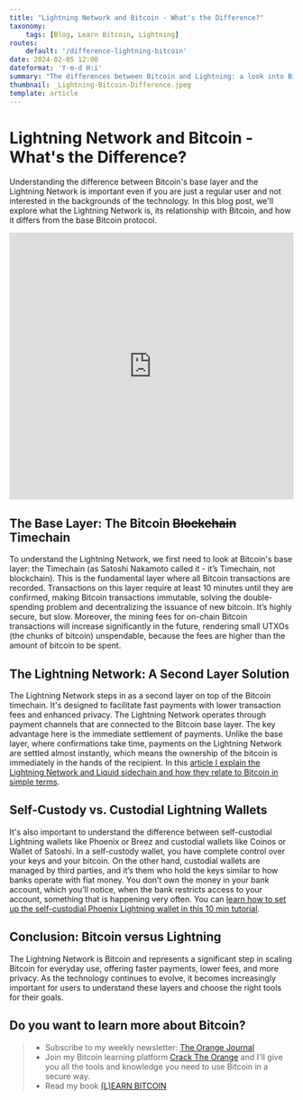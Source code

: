 ```yaml
---
title: "Lightning Network and Bitcoin - What's the Difference?"
taxonomy:
    tags: [Blog, Learn Bitcoin, Lightning]
routes:
    default: '/difference-lightning-bitcoin'
date: 2024-02-05 12:00
dateformat: 'Y-m-d H:i'
summary: "The differences between Bitcoin and Lightning: a look into Bitcoin on-chain transactions and how they are different from Lightning payments."
thumbnail: _Lightning-Bitcoin-Difference.jpeg
template: article
---
```


# Lightning Network and Bitcoin - What's the Difference?

Understanding the difference between Bitcoin's base layer and the Lightning Network is important even if you are just a regular user and not interested in the backgrounds of the technology. In this blog post, we'll explore what the Lightning Network is, its relationship with Bitcoin, and how it differs from the base Bitcoin protocol.

<iframe width="100%" height="473" src="https://www.youtube.com/embed/FxGtlKWsIkg?si=J8mVZjCrCRLpSkKG" title="YouTube video player" frameborder="0" allow="accelerometer; autoplay; clipboard-write; encrypted-media; gyroscope; picture-in-picture; web-share" allowfullscreen></iframe>


## The Base Layer: The Bitcoin ~~Blockchain~~ Timechain

To understand the Lightning Network, we first need to look at Bitcoin's base layer: the Timechain (as Satoshi Nakamoto called it - it’s Timechain, not blockchain). This is the fundamental layer where all Bitcoin transactions are recorded. Transactions on this layer require at least 10 minutes until they are confirmed, making Bitcoin transactions immutable, solving the double-spending problem and decentralizing the issuance of new bitcoin. It’s highly secure, but slow. Moreover, the mining fees for on-chain Bitcoin transactions will increase significantly in the future, rendering small UTXOs (the chunks of bitcoin) unspendable, because the fees are higher than the amount of bitcoin to be spent.

## The Lightning Network: A Second Layer Solution

The Lightning Network steps in as a second layer on top of the Bitcoin timechain. It's designed to facilitate fast payments with lower transaction fees and enhanced privacy. The Lightning Network operates through payment channels that are connected to the Bitcoin base layer. The key advantage here is the immediate settlement of payments. Unlike the base layer, where confirmations take time, payments on the Lightning Network are settled almost instantly, which means the ownership of the bitcoin is immediately in the hands of the recipient. In this [article I explain the Lightning Network and Liquid sidechain and how they relate to Bitcoin in simple terms](https://anitaposch.com/difference-bitcoin-lightning-liquid-ecash).

## Self-Custody vs. Custodial Lightning Wallets 

It's also important to understand the difference between self-custodial Lightning wallets like Phoenix or Breez and custodial wallets like Coinos or Wallet of Satoshi. In a self-custody wallet, you have complete control over your keys and your bitcoin. On the other hand, custodial wallets are managed by third parties, and it’s them who hold the keys similar to how banks operate with fiat money. You don’t own the money in your bank account, which you’ll notice, when the bank restricts access to your account, something that is happening very often. You can [learn how to set up the self-custodial Phoenix Lightning wallet in this 10 min tutorial](https://anitaposch.com/lightning-self-custody-phoenix). 

## Conclusion: Bitcoin versus Lightning

The Lightning Network is Bitcoin and represents a significant step in scaling Bitcoin for everyday use, offering faster payments, lower fees, and more privacy. As the technology continues to evolve, it becomes increasingly important for users to understand these layers and choose the right tools for their goals.

## Do you want to learn more about Bitcoin? 

> * Subscribe to my weekly newsletter: [The Orange Journal](https://anita.link/news)
> * Join my Bitcoin learning platform [Crack The Orange](https://cracktheorange.com) and I'll give you all the tools and knowledge you need to use Bitcoin in a secure way.
> * Read my book [(L)EARN BITCOIN](https://learnbitcoin.link/)
